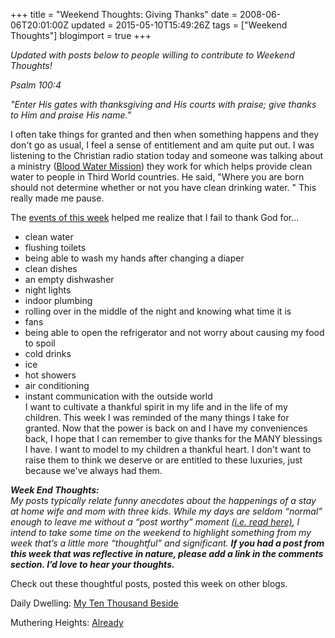 +++
title = "Weekend Thoughts: Giving Thanks"
date = 2008-06-06T20:01:00Z
updated = 2015-05-10T15:49:26Z
tags = ["Weekend Thoughts"]
blogimport = true 
+++


*Updated with posts below to people willing to contribute to Weekend Thoughts!*


_Psalm 100:4_ 

_"Enter His gates with thanksgiving and His courts with praise; give thanks to Him and praise His name."_ 

I often take things for granted and then when something happens and they don't go as usual, I feel a sense of entitlement and am quite put out. I was listening to the Christian radio station today and someone was talking about a ministry ([Blood Water Mission](http://www.bloodwatermission.com/)) they work for which helps provide clean water to people in Third World countries. He said, "Where you are born should not determine whether or not you have clean drinking water. " This really made me pause.

The [events of this week](http://lifeatthecircus.com/2008/06/06/the-circus-life-without-power/) helped me realize that I fail to thank God for...

*   clean water
*   flushing toilets
*   being able to wash my hands after changing a diaper
*   clean dishes
*   an empty dishwasher
*   night lights
*   indoor plumbing
*   rolling over in the middle of the night and knowing what time it is
*   fans
*   being able to open the refrigerator and not worry about causing my food to spoil
*   cold drinks
*   ice
*   hot showers
*   air conditioning
*   instant communication with the outside world  
I want to cultivate a thankful spirit in my life and in the life of my children. This week I was reminded of the many things I take for granted. Now that the power is back on and I have my conveniences back, I hope that I can remember to give thanks for the MANY blessings I have.  I want to model to my children a thankful heart.  I don't want to raise them to think we deserve or are entitled to these luxuries, just because we've always had them.  

_**Week End Thoughts:**_  
_My posts typically relate funny anecdotes about the happenings of a stay at home wife and mom with three kids. While my days are seldom “normal” enough to leave me without a “post worthy” moment [(i.e. read here)](http://lifeatthecircus.com/2008/06/01/2008/04/29/whats-up-doc/#tt), I intend to take some time on the weekend to highlight something from my week that’s a little more “thoughtful” and significant. **If you had a post from this week that was reflective in nature, please add a link in the comments section. I’d love to hear your thoughts.**_

Check out these thoughtful posts, posted this week on other blogs.

Daily Dwelling:  [My Ten Thousand Beside](http://dailydwelling.com/my-ten-thousand-beside)

Muthering Heights: [Already](http://mutheringheights.blogspot.com/2008/06/weekend-thoughts-already.html)
